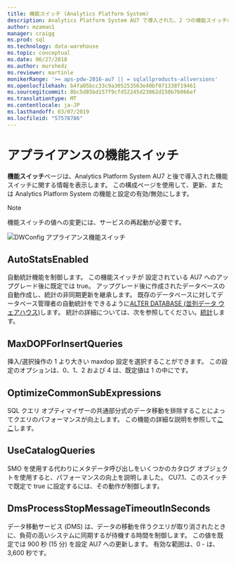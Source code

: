 ```yaml
---
title: 機能スイッチ (Analytics Platform System)
description: Analytics Platform System AU7 で導入された、2 つの機能スイッチの詳細情報を表示します。
author: mzaman1
manager: craigg
ms.prod: sql
ms.technology: data-warehouse
ms.topic: conceptual
ms.date: 06/27/2018
ms.author: murshedz
ms.reviewer: martinle
monikerRange: '>= aps-pdw-2016-au7 || = sqlallproducts-allversions'
ms.openlocfilehash: b4fa05bcc33c9a305253563e40bf071338f19461
ms.sourcegitcommit: 8bc5d85bd157f9cfd52245d23062d150b76066ef
ms.translationtype: MT
ms.contentlocale: ja-JP
ms.lasthandoff: 03/07/2019
ms.locfileid: "57578786"
---
```

# <a name="appliance-feature-switches"></a>アプライアンスの機能スイッチ

**機能スイッチ**ページは、Analytics Platform System AU7 と後で導入された機能スイッチに関する情報を表示します。 この構成ページを使用して、更新、または Analytics Platform System の機能と設定の有効/無効にします。

> [!NOTE]
> 機能スイッチの値への変更には、サービスの再起動が必要です。

![DWConfig アプライアンス機能スイッチ](media/feature-switch/SQL_Server_PDW_DWConfig_feature_switch.png "DWConfig アプライアンス機能の切り替え")

## <a name="autostatsenabled"></a>AutoStatsEnabled

自動統計機能を制御します。 この機能スイッチが 設定されている AU7 へのアップグレード後に既定では true。 アップグレード後に作成されたデータベースの自動作成し、統計の非同期更新を継承します。 既存のデータベースに対してデータベース管理者の自動統計をできるように[ALTER DATABASE (並列データ ウェアハウス)](../t-sql/statements/alter-database-transact-sql.md?tabs=sqlpdw)します。 統計の詳細については、次を参照してください。[統計](../relational-databases/statistics/statistics.md)します。

## <a name="maxdopforinsertqueries"></a>MaxDOPForInsertQueries

挿入/選択操作の 1 より大きい maxdop 設定を選択することができます。 この設定のオプションは、0、1、2 および 4 は、既定値は 1 の中にです。

## <a name="optimizecommonsubexpressions"></a>OptimizeCommonSubExpressions

SQL クエリ オプティマイザーの共通部分式のデータ移動を排除することによってクエリのパフォーマンスが向上します。 この機能の詳細な説明を参照して[ここ](common-sub-expression-elimination.md)します。

## <a name="usecatalogqueries"></a>UseCatalogQueries

SMO を使用する代わりにメタデータ呼び出しをいくつかのカタログ オブジェクトを使用すると、パフォーマンスの向上を説明しました。 CU7.1、このスイッチで既定で true に設定するには、その動作が制御します。

## <a name="dmsprocessstopmessagetimeoutinseconds"></a>DmsProcessStopMessageTimeoutInSeconds

データ移動サービス (DMS) は、データの移動を伴うクエリが取り消されたときに、負荷の高いシステムに同期するが待機する時間を制御します。 この値を既定では 900 秒 (15 分) を設定 AU7 への更新します。 有効な範囲は、0 - は、3,600 秒です。
